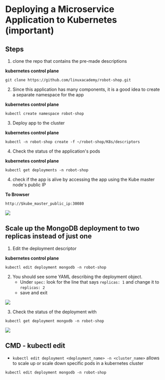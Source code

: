 # Deploying a Microservice Application to Kubernetes (important)

## Steps

1. clone the repo that contains the pre-made descriptions

**kubernetes control plane**
```
git clone https://github.com/linuxacademy/robot-shop.git
```

2. Since this application has many components, it is a good idea to create a separate namespace for the app

**kubernetes control plane**
```
kubectl create namespace robot-shop
```

3. Deploy app to the cluster

**kubernetes control plane**
```
kubectl -n robot-shop create -f ~/robot-shop/K8s/descriptors
```

4. Check the status of the application's pods

**kubernetes control plane**
```
kubectl get deployments -n robot-shop
```

4. check if the app is alive by accessing the app using the Kube master node's public IP

**To Browser**
```
http://$kube_master_public_ip:30080
```

<img src="https://user-images.githubusercontent.com/6856382/221887582-8edbe4c1-fcb6-45a6-8289-4d1be1349ea9.png">

## Scale up the MongoDB deployment to two replicas instead of just one

1. Edit the deployment descriptor

**kubernetes control plane**
```
kubectl edit deployment mongodb -n robot-shop
```

2. You should see some YAML describing the deployment object.
    - Under `spec:` look for the line that says `replicas: 1` and change it to `replicas: 2`
    - save and exit

<img src="https://user-images.githubusercontent.com/6856382/221887040-90e15116-73da-45b1-85e7-83b579360fb0.png">

3. Check the status of the deployment with

```
kubectl get deployment mongodb -n robot-shop
```

<img src="https://user-images.githubusercontent.com/6856382/221888705-ef2196cc-4050-4c17-bfc6-767dfb9fc9da.png">

## CMD - kubectl edit

- `kubectl edit deployment <deployment_name> -n <cluster_name>` allows to scale up or scale down specific pods in a kubernetes cluster

```
kubectl edit deployment mongodb -n robot-shop
```


